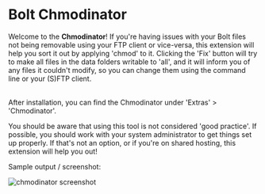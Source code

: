 Bolt Chmodinator
================

Welcome to the <strong>Chmodinator</strong>! If you're having issues with your
Bolt files not being removable using your FTP client or vice-versa, this
extension will help you sort it out by applying 'chmod' to it. Clicking the
'Fix' button will try to make all files in the data folders writable to 'all',
and it will inform you of any files it couldn't modify, so you can change them
using the command line or your (S)FTP client.<br><br>

After installation, you can find the Chmodinator under 'Extras' > 'Chmodinator'.

You should be aware that using this tool is not considered 'good practice'. If
possible, you should work with your system administrator to get things set up
properly. If that's not an option, or if you're on shared hosting, this
extension will help you out!

Sample output / screenshot:

![chmodinator screenshot](https://cloud.githubusercontent.com/assets/1833361/10887032/34f597a0-8185-11e5-9cd8-409a2f5302d7.png)
